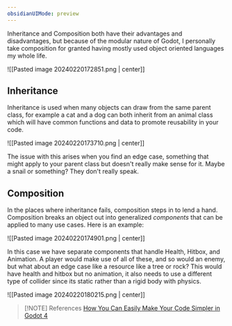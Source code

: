 ```yaml
---
obsidianUIMode: preview
---
```


Inheritance and Composition both have their advantages and disadvantages, but because of the modular nature of Godot, I personally take composition for granted having mostly used object oriented languages my whole life.

![[Pasted image 20240220172851.png | center]]

## Inheritance
Inheritance is used when many objects can draw from the same parent class, for example a cat and a dog can both inherit from an animal class which will have common functions and data to promote reusability in your code.  

![[Pasted image 20240220173710.png | center]]

The issue with this arises when you find an edge case, something that might apply to your parent class but doesn't really make sense for it. Maybe a snail or something? They don't really speak.

## Composition
In the places where inheritance fails, composition steps in to lend a hand. Composition breaks an object out into generalized *components* that can be applied to many use cases. Here is an example:

![[Pasted image 20240220174901.png | center]]

In this case we have separate components that handle Health, Hitbox, and Animation. A player would make use of all of these, and so would an enemy, but what about an edge case like a resource like a tree or rock? This would have health and hitbox but no animation, it also needs to use a different type of collider since its static rather than a rigid body with physics. 

![[Pasted image 20240220180215.png | center]]


> [!NOTE] References
> [How You Can Easily Make Your Code Simpler in Godot 4](https://www.youtube.com/watch?v=74y6zWZfQKk)
